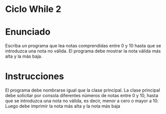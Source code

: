 # Ciclo While 2
# Enunciado
Escriba un programa que lea notas comprendidas entre 0 y 10 hasta que se introduzca una nota no válida. El programa debe mostrar la nota válida más alta y la más baja.

# Instrucciones
El programa debe nombrarse igual que la clase principal. La clase principal debe solicitar por consola diferentes números de notas entre 0 y 10, hasta que se introduzca una nota no válida, es decir, menor a cero o mayor a 10. Luego debe imprimir la nota más alta y la nota más baja